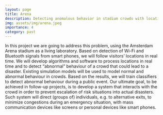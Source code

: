 ```yaml
---
layout: page
title: Arena
description: Detecting anomalous behavior in stadium crowds with location analytics based on data collected with Wi- Fi and Bluetooth sensors in the Amsterdam Arena.
img: assets/img/arena.jpeg
importance: 4
category: past
---
```


In this project we are going to address this problem, using the Amsterdam Arena stadium as a living laboratory. Based on detection of Wi-Fi and Bluetooth signals from smart phones, we will follow visitors’ locations in real time. We will develop algorithms and software to process locations in real time and to detect “abnormal” behaviour of a crowd that could lead to a disaster. Existing simulation models will be used to model normal and abnormal behaviour in crowds. Based on the results, we will train classifiers to detect abnormal behaviour during a public event. Our ultimate goal, to be achieved in follow-up projects, is to develop a system that interacts with the crowd in order to prevent escalation of risk situations into actual disasters. Such system will direct (groups of) individuals, e.g. to alternative exits, to minimize congestions during an emergency situation, with mass communication devices like screens or personal devices like smart phones.
